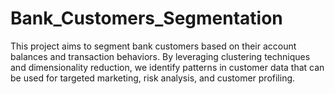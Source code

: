 # Bank_Customers_Segmentation
This project aims to segment bank customers based on their account balances and transaction behaviors. By leveraging clustering techniques and dimensionality reduction, we identify patterns in customer data that can be used for targeted marketing, risk analysis, and customer profiling.
